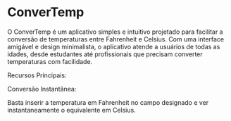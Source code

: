 # ConverTemp

O ConverTemp é um aplicativo simples e intuitivo projetado para facilitar a conversão de temperaturas entre Fahrenheit e Celsius. 
Com uma interface amigável e design minimalista, o aplicativo atende a usuários de todas as idades, desde estudantes até profissionais que precisam converter temperaturas com facilidade.

Recursos Principais:

Conversão Instantânea:

Basta inserir a temperatura em Fahrenheit no campo designado e ver instantaneamente o equivalente em Celsius.




